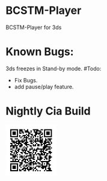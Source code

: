 # BCSTM-Player
 BCSTM-Player for 3ds
# Known Bugs:
3ds freezes in Stand-by mode.
#Todo:
- Fix Bugs.
- add pause/play feature.
# Nightly Cia Build

<img src="https://raw.githubusercontent.com/NPI-D7/nightlys/master/builds/BCSTM-Player/BCSTM-Player.png">
